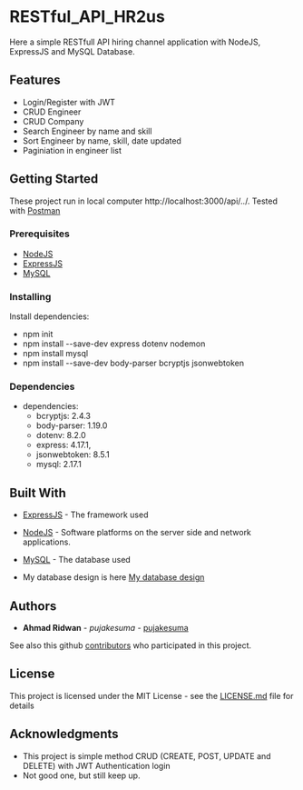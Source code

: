 # RESTful_API_HR2us

Here a simple RESTfull API hiring channel application with NodeJS, ExpressJS and MySQL Database.

## Features

* Login/Register with JWT
* CRUD Engineer
* CRUD Company
* Search Engineer by name and skill
* Sort Engineer by name, skill, date updated
* Paginiation in engineer list

## Getting Started

These project run in local computer http://localhost:3000/api/../. Tested with [Postman](https://www.getpostman.com/api-documentation-generator)

### Prerequisites

* [NodeJS](https://nodejs.org/en/docs/)
* [ExpressJS](https://expressjs.com/en/api.html)
* [MySQL](https://dev.mysql.com/doc/)


### Installing

Install dependencies:

* npm init
* npm install --save-dev express dotenv nodemon
* npm install mysql
* npm install --save-dev body-parser bcryptjs jsonwebtoken

### Dependencies
 * dependencies: 
   * bcryptjs: 2.4.3
   * body-parser: 1.19.0
   * dotenv: 8.2.0
   * express: 4.17.1,
   * jsonwebtoken: 8.5.1
   * mysql: 2.17.1

## Built With

* [ExpressJS](https://expressjs.com/en/api.html) - The framework used
* [NodeJS](https://nodejs.org/en/docs/) - Software platforms on the server side and network applications.
* [MySQL](https://dev.mysql.com/doc/) - The database used

* My database design is here [My database design](https://dbdiagram.io/d/5dfd12f5edf08a25543f4cde)


## Authors

* **Ahmad Ridwan** - *pujakesuma* - [pujakesuma](https://github.com/pujakesuma)

See also this github [contributors](https://github.com/melankolia) who participated in this project.

## License

This project is licensed under the MIT License - see the [LICENSE.md](LICENSE.md) file for details

## Acknowledgments

* This project is simple method CRUD (CREATE, POST, UPDATE and DELETE) with JWT Authentication login
* Not good one, but still keep up.
